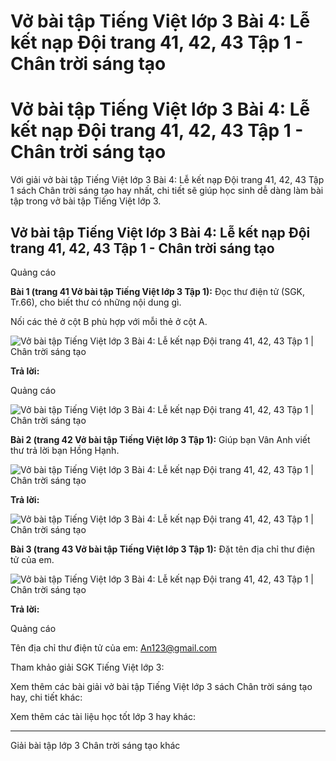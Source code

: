 # Vở bài tập Tiếng Việt lớp 3 Bài 4: Lễ kết nạp Đội trang 41, 42, 43 Tập 1 - Chân trời sáng tạo

# Vở bài tập Tiếng Việt lớp 3 Bài 4: Lễ kết nạp Đội trang 41, 42, 43 Tập 1 - Chân trời sáng tạo

Với giải vở bài tập Tiếng Việt lớp 3 Bài 4: Lễ kết nạp Đội trang 41, 42, 43 Tập 1 sách Chân trời sáng tạo hay nhất, chi tiết sẽ giúp học sinh dễ dàng làm bài tập trong vở bài tập Tiếng Việt lớp 3.

## Vở bài tập Tiếng Việt lớp 3 Bài 4: Lễ kết nạp Đội trang 41, 42, 43 Tập 1 - Chân trời sáng tạo

Quảng cáo

**Bài 1 (trang 41 Vở bài tập Tiếng Việt lớp 3 Tập 1):** Đọc thư điện tử (SGK, Tr.66), cho biết thư có những nội dung gì.

Nối các thẻ ở cột B phù hợp với mỗi thẻ ở cột A.

![Vở bài tập Tiếng Việt lớp 3 Bài 4: Lễ kết nạp Đội trang 41, 42, 43 Tập 1 | Chân trời sáng tạo](https://vietjack.com/vbt-tieng-viet-3-ct/images/bai-4-le-ket-nap-doi.PNG)

**Trả lời:**

Quảng cáo

![Vở bài tập Tiếng Việt lớp 3 Bài 4: Lễ kết nạp Đội trang 41, 42, 43 Tập 1 | Chân trời sáng tạo](https://vietjack.com/vbt-tieng-viet-3-ct/images/bai-4-le-ket-nap-doi-1.PNG)

**Bài 2 (trang 42 Vở bài tập Tiếng Việt lớp 3 Tập 1):** Giúp bạn Vân Anh viết thư trả lời bạn Hồng Hạnh.

![Vở bài tập Tiếng Việt lớp 3 Bài 4: Lễ kết nạp Đội trang 41, 42, 43 Tập 1 | Chân trời sáng tạo](https://vietjack.com/vbt-tieng-viet-3-ct/images/bai-4-le-ket-nap-doi-2.PNG)

**Trả lời:**

![Vở bài tập Tiếng Việt lớp 3 Bài 4: Lễ kết nạp Đội trang 41, 42, 43 Tập 1 | Chân trời sáng tạo](https://vietjack.com/vbt-tieng-viet-3-ct/images/bai-4-le-ket-nap-doi-3.PNG)

**Bài 3 (trang 43 Vở bài tập Tiếng Việt lớp 3 Tập 1):** Đặt tên địa chỉ thư điện tử của em.

![Vở bài tập Tiếng Việt lớp 3 Bài 4: Lễ kết nạp Đội trang 41, 42, 43 Tập 1 | Chân trời sáng tạo](https://vietjack.com/vbt-tieng-viet-3-ct/images/bai-4-le-ket-nap-doi-4.PNG)

**Trả lời:**

Quảng cáo

Tên địa chỉ thư điện tử của em: An123@gmail.com

Tham khảo giải SGK Tiếng Việt lớp 3:

Xem thêm các bài giải vở bài tập Tiếng Việt lớp 3 sách Chân trời sáng tạo hay, chi tiết khác:

Xem thêm các tài liệu học tốt lớp 3 hay khác:

* * *

Giải bài tập lớp 3 Chân trời sáng tạo khác

